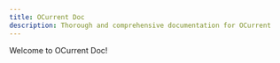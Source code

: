 ```yaml
---
title: OCurrent Doc 
description: Thorough and comprehensive documentation for OCurrent 
---
```


Welcome to OCurrent Doc! 